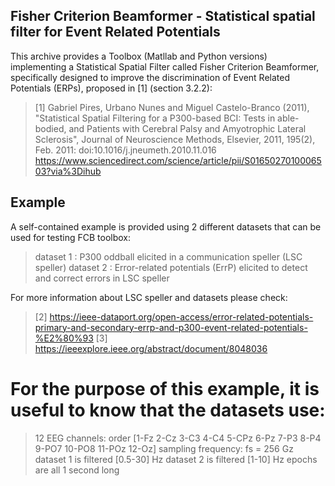 ## Fisher Criterion Beamformer - Statistical spatial filter for Event Related Potentials 

This archive provides a Toolbox (Matllab and Python versions) implementing a Statistical Spatial Filter called Fisher Criterion Beamformer, specifically designed to improve the discrimination of Event Related Potentials (ERPs), proposed in [1] (section 3.2.2):

> [1] Gabriel Pires, Urbano Nunes and  Miguel Castelo-Branco (2011), "Statistical Spatial Filtering for 
   a P300-based BCI: Tests in able-bodied, and Patients with Cerebral Palsy and Amyotrophic Lateral 
  Sclerosis", Journal of Neuroscience Methods, Elsevier, 2011, 195(2), 
  Feb. 2011: doi:10.1016/j.jneumeth.2010.11.016
  https://www.sciencedirect.com/science/article/pii/S0165027010006503?via%3Dihub

## Example
A self-contained example is provided using 2 different datasets that can be used for testing FCB toolbox:
> dataset 1 : P300 oddball elicited in a communication speller (LSC speller)
> dataset 2 : Error-related potentials (ErrP) elicited to detect and correct errors in LSC speller

For more information about LSC speller and datasets please check: 
> [2] https://ieee-dataport.org/open-access/error-related-potentials-primary-and-secondary-errp-and-p300-event-related-potentials-%E2%80%93
> [3] https://ieeexplore.ieee.org/abstract/document/8048036

# For the purpose of this example, it is useful to know that the datasets use:   
> 12 EEG channels: order [1-Fz 2-Cz 3-C3 4-C4 5-CPz 6-Pz 7-P3 8-P4 9-PO7 10-PO8 11-POz 12-Oz]
> sampling frequency: fs = 256 Gz
> dataset 1 is filtered [0.5-30] Hz
> dataset 2 is filtered [1-10] Hz
> epochs are all 1 second long
